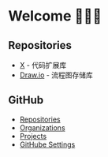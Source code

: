 # Welcome 👋👋👋

## Repositories

- [X](https://github.com/JinsYin/x) - 代码扩展库
- [Draw.io](https://github.com/JinsYin/draw.io) - 流程图存储库

## GitHub

- [Repositories](https://github.com/JinsYin?tab=repositories)
- [Organizations](https://github.com/settings/organizations)
- [Projects](https://github.com/JinsYin?tab=projects)
- [GitHube Settings](https://github.com/settings/profile)
